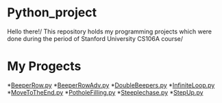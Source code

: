 # Python_project
Hello there!/
This repository holds my programming projects which were done during the period of Stanford University CS106A course/

# My Progects
*[BeeperRow.py](https://github.com/yanchi03/YCC19/blob/main/Python_Project/BeeperRow.py)
*[BeeperRowAdv.py](https://github.com/yanchi03/YCC19/blob/main/Python_Project/BeeperRowAdv.py)
*[DoubleBeepers.py](https://github.com/yanchi03/YCC19/blob/main/Python_Project/DoubleBeepers.py)
*[InfiniteLoop.py](https://github.com/yanchi03/YCC19/blob/main/Python_Project/InfiniteLoop.py)
*[MoveToTheEnd.py](https://github.com/yanchi03/YCC19/blob/main/Python_Project/MoveToTheEnd.py)
*[PotholeFilling.py](https://github.com/yanchi03/YCC19/blob/main/Python_Project/PotholeFilling.py)
*[Steeplechase.py](https://github.com/yanchi03/YCC19/blob/main/Python_Project/Steeplechase.py)
*[StepUp.py](https://github.com/yanchi03/YCC19/blob/main/Python_Project/StepUp.py)
